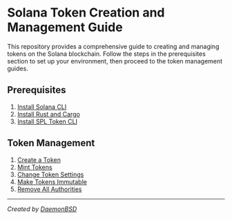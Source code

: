 # Solana Token Creation and Management Guide

This repository provides a comprehensive guide to creating and managing tokens on the Solana blockchain. Follow the steps in the prerequisites section to set up your environment, then proceed to the token management guides.

## Prerequisites

1. [Install Solana CLI](./prerequisites/01-install-solana-cli.md)
2. [Install Rust and Cargo](./prerequisites/02-install-rust-and-cargo.md)
3. [Install SPL Token CLI](./prerequisites/03-install-spl-token-cli.md)

## Token Management

1. [Create a Token](./token-management/01-create-token.md)
2. [Mint Tokens](./token-management/02-mint-tokens.md)
3. [Change Token Settings](./token-management/03-change-token-settings.md)
4. [Make Tokens Immutable](./token-management/04-make-token-immutable.md)
5. [Remove All Authorities](./token-management/05-remove-all-authorities.md)

---

_Created by [DaemonBSD](https://x.com/DaemonB2D)_
